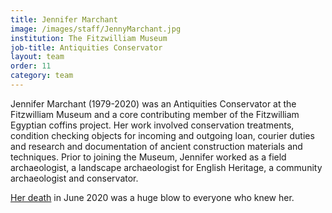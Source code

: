 ```yaml
---
title: Jennifer Marchant
image: /images/staff/JennyMarchant.jpg
institution: The Fitzwilliam Museum
job-title: Antiquities Conservator
layout: team
order: 11
category: team
---
```

Jennifer Marchant (1979-2020) was an Antiquities Conservator at the Fitzwilliam Museum and a core contributing member of the Fitzwilliam Egyptian coffins project. Her work involved conservation treatments, condition checking objects for incoming and outgoing loan, courier duties and research and documentation of ancient construction materials and techniques. Prior to joining the Museum, Jennifer worked as a field archaeologist, a landscape archaeologist for English Heritage, a community archaeologist and conservator.

[Her death](https://egyptiancoffins.org/news/valejennifermarchant) in June 2020 was a huge blow to everyone who knew her.
